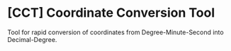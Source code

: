 # [CCT] Coordinate Conversion Tool
Tool for rapid conversion of coordinates from Degree-Minute-Second into Decimal-Degree.
